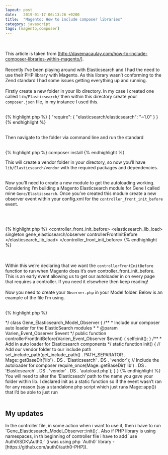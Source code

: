 ```yaml
---
layout: post
date:   2019-01-17 06:13:26 +0200
title:  "Magento: How to include composer libraries"
category: javascript
tags: [magento,composer]
---
```



<br /><br />
This article is taken from [http://davemacaulay.com/how-to-include-composer-libraries-within-magento/].
<br /><br />
Recently I’ve been playing around with Elasticsearch and I had the need to use their PHP library with Magento. As this library wasn’t conforming to the Zend standard I had some issues getting everything up and running.
<br /><br />
Firstly create a new folder in your lib directory. In my case I created one called `lib/Elasticsearch/` then within this directory create your `composer.json` file, in my instance I used this.

<br />
{% highlight php %}
{
    "require": {
        "elasticsearch/elasticsearch": "~1.0"
    }
}
{% endhighlight %}
 <br /><br />

Then navigate to the folder via command line and run the standard
<br /><br />

{% highlight php %}
   composer install
{% endhighlight %}

This will create a vendor folder in your directory, so now you’ll have `lib/Elasticsearch/vendor` with the required packages and dependencies.
<br /><br />

Now you’ll need to create a new module to get the autoloading working. Considering I’m building a Magento Elasticsearch module for Gene I called mine `Gene/Elasticsearch`. Once you’ve created this module create a new observer event within your config.xml for the `controller_front_init_before` event.

<br /><br />

{% highlight php %}
<events>
    <!-- Support the lib/Elasticsearch/ folder -->
    <controller_front_init_before>
        <observers>
            <elasticsearch_lib_load>
                <type>singleton</type>
                <class>gene_elasticsearch/observer</class>
                <method>controllerFrontInitBefore</method>
            </elasticsearch_lib_load>
        </observers>
    </controller_front_init_before>
</events>
{% endhighlight %}

<br /><br />
Within this we’re declaring that we want the `controllerFrontInitBefore` function to run when Magento does it’s own controller_front_init_before. This is an early event allowing us to get our autoloader in on every page that requires a controller. If you need it elsewhere then keep reading!
<br /><br />
Now you need to create your `Observer.php` in your Model folder. Below is an example of the file I’m using.
<br /><br />

{% highlight php %}
<?php
 
/**
 * Class Gene_Elasticsearch_Model_Observer
 * @author Dave Macaulay <dave@gene.co.uk>
 */
class Gene_Elasticsearch_Model_Observer
{
    /**
     * Include our composer auto loader for the ElasticSearch modules
     *
     * @param Varien_Event_Observer $event
     */
    public function controllerFrontInitBefore(Varien_Event_Observer $event)
    {
        self::init();
    }
 
    /**
     * Add in auto loader for Elasticsearch components
     */
    static function init()
    {
        // Add our vendor folder to our include path
        set_include_path(get_include_path() . PATH_SEPARATOR . Mage::getBaseDir('lib') . DS . 'Elasticsearch' . DS . 'vendor');
 
        // Include the autoloader for composer
        require_once(Mage::getBaseDir('lib') . DS . 'Elasticsearch' . DS . 'vendor' . DS . 'autoload.php');
    }
 
}
{% endhighlight %}

You will need to alter the ‘Elasticseach’ path to the name you gave your folder within lib. I declared init as a static function so if the event wasn’t ran for any reason (say a standalone php script which just runs Mage::app()) that I’d be able to just run
<br /><br />

<h2>My updates</h2>
In the controller file, in some action when i want to use it, then i have to run `Gene_Elasticsearch_Model_Observer::init();`. Also if PHP library is using namespaces, in th beginning of controller file i have to add `use Auth0\SDK\Auth0;` (i was using php `Auth0` library - [https://github.com/auth0/auth0-PHP]).
